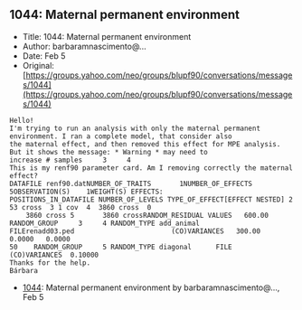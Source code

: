 ## 1044: Maternal permanent environment

- Title: 1044: Maternal permanent environment
- Author: barbaramnascimento@...
- Date: Feb 5
- Original: [https://groups.yahoo.com/neo/groups/blupf90/conversations/messages/1044](https://groups.yahoo.com/neo/groups/blupf90/conversations/messages/1044)

```
Hello!
I'm trying to run an analysis with only the maternal permanent environment. I ran a complete model, that consider also
the maternal effect, and then removed this effect for MPE analysis. But it shows the message: * Warning * may need to
increase # samples     3     4
This is my renf90 parameter card. Am I removing correctly the maternal effect?
DATAFILE renf90.datNUMBER_OF_TRAITS	      1NUMBER_OF_EFFECTS	   5OBSERVATION(S)    1WEIGHT(S) EFFECTS:
POSITIONS_IN_DATAFILE NUMBER_OF_LEVELS TYPE_OF_EFFECT[EFFECT NESTED] 2	      53 cross	3 1 cov  4	3860 cross  0  
    3860 cross 5       3860 crossRANDOM_RESIDUAL VALUES   600.00     RANDOM_GROUP     3     4 RANDOM_TYPE add_animal   
FILErenadd03.ped						(CO)VARIANCES	300.00	     0.0000	  0.0000      
50    RANDOM_GROUP     5 RANDOM_TYPE diagonal	   FILE 							  
(CO)VARIANCES  0.10000 
Thanks for the help.
Bárbara
```

- [1044](1044.md): Maternal permanent environment by barbaramnascimento@..., Feb 5
